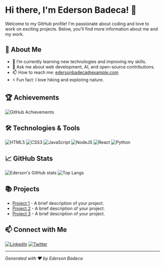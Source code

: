 # Hi there, I'm Ederson Badeca! 👋

Welcome to my GitHub profile! I'm passionate about coding and love to work on exciting projects. Below, you'll find more information about me and my work.

## 🚀 About Me

- 🌱 I’m currently learning new technologies and improving my skills.
- 💬 Ask me about web development, AI, and open-source contributions.
- 📫 How to reach me: [edersonbadeca@example.com](mailto:edersonbadeca@example.com)
- ⚡ Fun fact: I love hiking and exploring nature.

## 🏆 Achievements

![GitHub Achievements](https://github-profile-trophy.vercel.app/?username=edersonbadeca&theme=radical)

## 🛠️ Technologies & Tools

![HTML5](https://img.shields.io/badge/html5-%23E34F26.svg?style=for-the-badge&logo=html5&logoColor=white)
![CSS3](https://img.shields.io/badge/css3-%231572B6.svg?style=for-the-badge&logo=css3&logoColor=white)
![JavaScript](https://img.shields.io/badge/javascript-%23323330.svg?style=for-the-badge&logo=javascript&logoColor=%23F7DF1E)
![NodeJS](https://img.shields.io/badge/node.js-%2343853D.svg?style=for-the-badge&logo=node.js&logoColor=white)
![React](https://img.shields.io/badge/react-%2320232a.svg?style=for-the-badge&logo=react&logoColor=%2361DAFB)
![Python](https://img.shields.io/badge/python-%233776AB.svg?style=for-the-badge&logo=python&logoColor=white)

## 📈 GitHub Stats

![Ederson's GitHub stats](https://github-readme-stats.vercel.app/api?username=edersonbadeca&show_icons=true&theme=radical)
![Top Langs](https://github-readme-stats.vercel.app/api/top-langs/?username=edersonbadeca&layout=compact&theme=radical)

## 📚 Projects

- [Project 1](https://github.com/edersonbadeca/project1) - A brief description of your project.
- [Project 2](https://github.com/edersonbadeca/project2) - A brief description of your project.
- [Project 3](https://github.com/edersonbadeca/project3) - A brief description of your project.

## 📫 Connect with Me

[![LinkedIn](https://img.shields.io/badge/LinkedIn-blue?style=for-the-badge&logo=linkedin)](https://www.linkedin.com/in/edersonbadeca)
[![Twitter](https://img.shields.io/badge/Twitter-blue?style=for-the-badge&logo=twitter)](https://twitter.com/edersonbadeca)

---

*Generated with ❤️ by Ederson Badeca*
